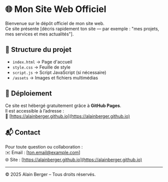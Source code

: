 # 🌐 Mon Site Web Officiel

Bienvenue sur le dépôt officiel de mon site web.  
Ce site présente [décris rapidement ton site — par exemple : "mes projets, mes services et mes actualités"].  

## 📂 Structure du projet
- `index.html` → Page d'accueil
- `style.css` → Feuille de style
- `script.js` → Script JavaScript (si nécessaire)
- `/assets` → Images et fichiers multimédias

## 🚀 Déploiement
Ce site est hébergé gratuitement grâce à **GitHub Pages**.  
Il est accessible à l’adresse :  
🔗 [https://alainberger.github.io](https://alainberger.github.io)

## 📬 Contact
Pour toute question ou collaboration :  
✉️ Email : [ton.email@example.com]  
🌐 Site : [https://alainberger.github.io](https://alainberger.github.io)

---
© 2025 Alain Berger – Tous droits réservés.
